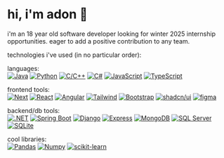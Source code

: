 # hi, i'm adon 🫡

i'm an 18 year old software developer looking for winter 2025 internship opportunities. eager to add a positive contribution to any team.

technologies i've used (in no particular order):  

languages:  
[![Java][Java.com]][Java-url]
[![Python][Python.org]][Python-url]
[![C/C++][C++.org]][C++.url]
[![C#][C#.net]][C#.url]
[![JavaScript][JavaScript.com]][JavaScript.url]
[![TypeScript][TypeScript.io]][TypeScript.url]  

frontend tools:  
[![Next][Next.js]][Next-url]
[![React][React.js]][React-url]
[![Angular][Angular.io]][Angular-url]
[![Tailwind][Tailwindcss]][Tailwind-url]
[![Bootstrap][Bootstrap.com]][Bootstrap-url]
[![shadcn/ui][shadcn/ui Badge]][shadcn/ui-url]
[![figma][figma badge]][figma-url]

backend/db tools:  
[![.NET][.NET-Badge]][.NET-url]
[![Spring Boot][SpringBoot]][SpringBoot-url]
[![Django][Django badge]][Django-url]
[![Express][Express badge]][express-url]
[![MongoDB][MongoDB.com]][MongoDB-url]
[![SQL Server][SQLServer.com]][SQLServer-url]
[![SQLite][SQLite Badge]][SQLite-url]

cool libraries:  
[![Pandas][Pandas Badge]][Pandas-url]
[![Numpy][numpy badge]][Pandas-url]
[![scikit-learn][scikit-learn badge]][scikit-learn-url]



<!-- MARKDOWN LINKS & IMAGES -->
<!-- https://www.markdownguide.org/basic-syntax/#reference-style-links -->
[Java.com]: https://img.shields.io/badge/Java-ED8B00?style=for-the-badge&logo=openjdk&logoColor=white
[Java-url]: https://java.com
[Python.org]: https://img.shields.io/badge/Python-3776AB?style=for-the-badge&logo=python&logoColor=white
[Python-url]: https://python.org
[C++.org]: https://img.shields.io/badge/C%2FC%2B%2B-00599C?style=for-the-badge&logo=c%2B%2B&logoColor=white
[C++.url]: https://cplusplus.com
[C#.net]: https://img.shields.io/badge/C%23-239120?style=for-the-badge&logo=c-sharp&logoColor=white
[C#.url]: https://docs.microsoft.com/en-us/dotnet/csharp/
[JavaScript.com]: https://img.shields.io/badge/JavaScript-F7DF1E?style=for-the-badge&logo=javascript&logoColor=black
[JavaScript.url]: https://developer.mozilla.org/en-US/docs/Web/JavaScript
[TypeScript.io]: https://img.shields.io/badge/TypeScript-007ACC?style=for-the-badge&logo=typescript&logoColor=white
[TypeScript.url]: https://www.typescriptlang.org/

[Next.js]: https://img.shields.io/badge/next.js-000000?style=for-the-badge&logo=nextdotjs&logoColor=white
[Next-url]: https://nextjs.org/
[React.js]: https://img.shields.io/badge/React-20232A?style=for-the-badge&logo=react&logoColor=61DAFB
[React-url]: https://reactjs.org/
[Angular.io]: https://img.shields.io/badge/Angular-DD0031?style=for-the-badge&logo=angular&logoColor=white
[Angular-url]: https://angular.io/
[.NET-Badge]: https://img.shields.io/badge/.NET-512BD4?logo=dotnet&logoColor=fff&style=for-the-badge
[.NET-url]: https://asp.net
[SpringBoot]: https://img.shields.io/badge/Spring%20Boot-6DB33F?logo=springboot&logoColor=fff&style=for-the-badge
[SpringBoot-url]: https://spring.io/projects/spring-boot
[Django Badge]: https://img.shields.io/badge/Django-092E20?logo=django&logoColor=fff&style=for-the-badge
[Django-url]: https://www.djangoproject.com/
[Express Badge]: https://img.shields.io/badge/Express-000?logo=express&logoColor=fff&style=for-the-badge
[express-url]: https://expressjs.com


[Bootstrap.com]: https://img.shields.io/badge/Bootstrap-563D7C?style=for-the-badge&logo=bootstrap&logoColor=white
[Bootstrap-url]: https://getbootstrap.com
[Tailwindcss]: https://img.shields.io/badge/tailwind-161D2D?style=for-the-badge&logo=tailwindcss&logoColor=16BECB
[Tailwind-url]: https://tailwindcss.com 
[shadcn/ui Badge]: https://img.shields.io/badge/shadcn%2Fui-000?logo=shadcnui&logoColor=fff&style=for-the-badge
[shadcn/ui-url]: https://ui.shadcn.com/
[Figma Badge]: https://img.shields.io/badge/Figma-F24E1E?logo=figma&logoColor=fff&style=for-the-badge
[figma-url]: https://figma.com

[MongoDB.com]: https://img.shields.io/badge/MongoDB-47A248?style=for-the-badge&logo=mongodb&logoColor=white
[MongoDB-url]: https://www.mongodb.com/
[SQLServer.com]: https://img.shields.io/badge/SQL%20Server-CC2927?style=for-the-badge&logo=microsoft-sql-server&logoColor=white
[SQLServer-url]: https://www.microsoft.com/en-us/sql-server
[SQLite Badge]: https://img.shields.io/badge/SQLite-003B57?logo=sqlite&logoColor=fff&style=for-the-badge
[SQLite-url]: https://sqlite.org

[pandas Badge]: https://img.shields.io/badge/pandas-150458?logo=pandas&logoColor=fff&style=for-the-badge
[pandas-url]: https://pandas.pydata.org/
[NumPy Badge]: https://img.shields.io/badge/NumPy-013243?logo=numpy&logoColor=fff&style=for-the-badge
[NumPy-url]: https://numpy.org
[scikit-learn badge]: https://img.shields.io/badge/scikit--learn-F7931E?logo=scikitlearn&logoColor=fff&style=for-the-badge
[scikit-learn-url]: https://scikit-learn.org
